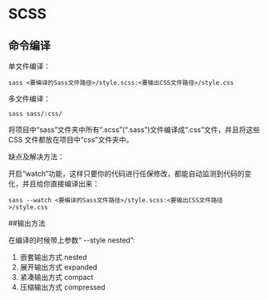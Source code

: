 # SCSS

## 命令编译
单文件编译：

```
sass <要编译的Sass文件路径>/style.scss:<要输出CSS文件路径>/style.css
```

多文件编译：

```
sass sass/:css/
```
将项目中“sass”文件夹中所有“.scss”(“.sass”)文件编译成“.css”文件，并且将这些 CSS 文件都放在项目中“css”文件夹中。

缺点及解决方法：

开启“watch”功能，这样只要你的代码进行任保修改，都能自动监测到代码的变化，并且给你直接编译出来：

```
sass --watch <要编译的Sass文件路径>/style.scss:<要输出CSS文件路径>/style.css
```

##输出方法

在编译的时候带上参数“ --style nested”:

1. 嵌套输出方式 nested
2. 展开输出方式 expanded  
3. 紧凑输出方式 compact 
4. 压缩输出方式 compressed
